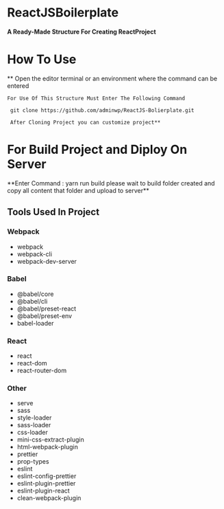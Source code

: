 # ReactJSBoilerplate

**A Ready-Made Structure For Creating ReactProject**

# How To Use

\*\* Open the editor terminal or an environment where the command can be entered

    For Use Of This Structure Must Enter The Following Command

     git clone https://github.com/adminwp/ReactJS-Bolierplate.git

     After Cloning Project you can customize project**

# For Build Project and Diploy On Server

\*\*Enter Command : yarn run build
please wait to build folder created and copy all content that folder and upload to server\*\*

## Tools Used In Project

### Webpack

- webpack
- webpack-cli
- webpack-dev-server

### Babel

- @babel/core
- @babel/cli
- @babel/preset-react
- @babel/preset-env
- babel-loader

### React

- react
- react-dom
- react-router-dom

### Other

- serve
- sass
- style-loader
- sass-loader
- css-loader
- mini-css-extract-plugin
- html-webpack-plugin
- prettier
- prop-types
- eslint
- eslint-config-prettier
- eslint-plugin-prettier
- eslint-plugin-react
- clean-webpack-plugin